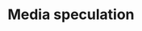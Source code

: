 ---
layout: post
title: Media speculation
image:
  feature: sample-image-2.jpg
  credit: Cradle Mountain National Park, Tasmania, 2014
---